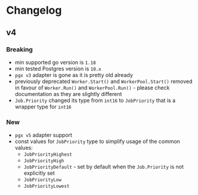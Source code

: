 # Changelog

## v4

### Breaking

- min supported go version is `1.18`
- min tested Postgres version is `10.x`
- `pgx v3` adapter is gone as it is pretty old already
- previously deprecated `Worker.Start()` and `WorkerPool.Start()` removed in favour of `Worker.Run()`
  and `WorkerPool.Run()` - please check documentation as they are slightly different
- `Job.Priority` changed its type from `int16` to `JobPriority` that is a wrapper type for `int16`

### New

- `pgx v5` adapter support
- const values for `JobPriority` type to simplify usage of the common values:
  - `JobPriorityHighest`
  - `JobPriorityHigh`
  - `JobPriorityDefault` - set by default when the `Job.Priority` is not explicitly set
  - `JobPriorityLow`
  - `JobPriorityLowest` 
